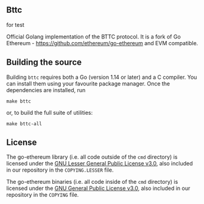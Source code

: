 ## Bttc
for test

Official Golang implementation of the BTTC protocol. It is a fork of Go Ethereum - https://github.com/ethereum/go-ethereum and EVM compatible.

## Building the source

Building `bttc` requires both a Go (version 1.14 or later) and a C compiler. You can install
them using your favourite package manager. Once the dependencies are installed, run


```shell
make bttc
```

or, to build the full suite of utilities:

```shell
make bttc-all
```

## License

The go-ethereum library (i.e. all code outside of the `cmd` directory) is licensed under the
[GNU Lesser General Public License v3.0](https://www.gnu.org/licenses/lgpl-3.0.en.html),
also included in our repository in the `COPYING.LESSER` file.

The go-ethereum binaries (i.e. all code inside of the `cmd` directory) is licensed under the
[GNU General Public License v3.0](https://www.gnu.org/licenses/gpl-3.0.en.html), also
included in our repository in the `COPYING` file.
